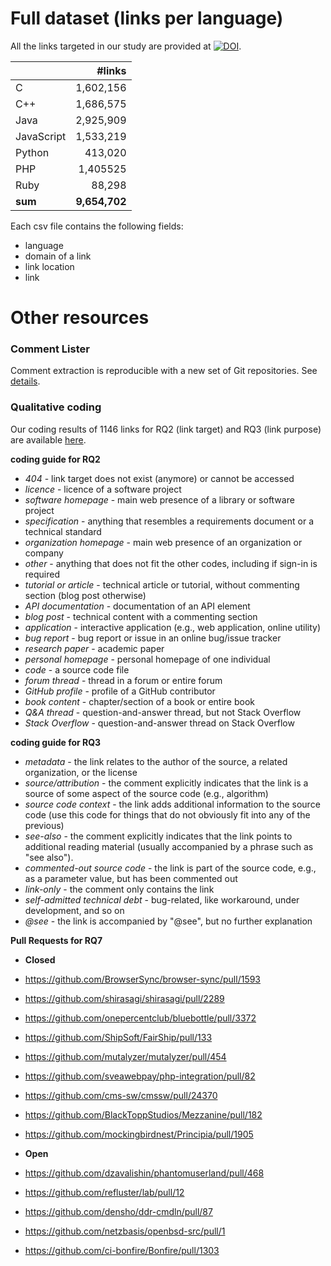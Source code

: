 # Full dataset (links per language)

All the links targeted in our study are provided at [![DOI](https://zenodo.org/badge/DOI/10.5281/zenodo.2550683.svg)](https://doi.org/10.5281/zenodo.2550683).

||**#links**|
|:---|---:|
|C|1,602,156|
|C++|1,686,575|
|Java|2,925,909|
|JavaScript|1,533,219|
|Python|413,020|
|PHP|1,405525|
|Ruby|88,298|
|**sum**|**9,654,702**|

Each csv file contains the following fields:
- language
- domain of a link
- link location
- link

# Other resources

### Comment Lister
Comment extraction is reproducible with a new set of Git repositories. See [details](https://github.com/takashi-ishio/CommentLister).

### Qualitative coding
Our coding results of 1146 links for RQ2 (link target) and RQ3 (link purpose) are available [here](https://docs.google.com/spreadsheets/d/e/2PACX-1vTQl_MtM5TsWBLbHvVqDsbGnN4KG6KRAlX1MlfMXMdTcrUtQb0eXTO3pEPj39d8ohCdFNi6Oui4cSjg/pubhtml?gid=0&single=true).

**coding guide for RQ2**
- *404* - link target does not exist (anymore) or cannot be accessed
- *licence* - licence of a software project
- *software homepage* - main web presence of a library or software project
- *specification* - anything that resembles a requirements document or a technical standard
- *organization homepage* - main web presence of an organization or company
- *other* - anything that does not fit the other codes, including if sign-in is required
- *tutorial or article* - technical article or tutorial, without commenting section (blog post otherwise)
- *API documentation* - documentation of an API element
- *blog post* - technical content with a commenting section
- *application* - interactive application (e.g., web application, online utility)
- *bug report* - bug report or issue in an online bug/issue tracker
- *research paper* - academic paper
- *personal homepage* - personal homepage of one individual
- *code* - a source code file
- *forum thread* - thread in a forum or entire forum
- *GitHub profile* - profile of a GitHub contributor
- *book content* - chapter/section of a book or entire book
- *Q\&A thread* - question-and-answer thread, but not Stack Overflow
- *Stack Overflow* - question-and-answer thread on Stack Overflow

**coding guide for RQ3**
- *metadata* - the link relates to the author of the source, a related organization, or the license
- *source/attribution* - the comment explicitly indicates that the link is a source of some aspect of the source code (e.g., algorithm)
- *source code context* - the link adds additional information to the source code (use this code for things that do not obviously fit into any of the previous)
- *see-also* - the comment explicitly indicates that the link points to additional reading material (usually accompanied by a phrase such as "see also").
- *commented-out source code* - the link is part of the source code, e.g., as a parameter value, but has been commented out
- *link-only* - the comment only contains the link
- *self-admitted technical debt* - bug-related, like workaround, under development, and so on
- *@see* - the link is accompanied by "@see", but no further explanation

**Pull Requests for RQ7**
- **Closed** 
- https://github.com/BrowserSync/browser-sync/pull/1593
- https://github.com/shirasagi/shirasagi/pull/2289
- https://github.com/onepercentclub/bluebottle/pull/3372
- https://github.com/ShipSoft/FairShip/pull/133
- https://github.com/mutalyzer/mutalyzer/pull/454
- https://github.com/sveawebpay/php-integration/pull/82
- https://github.com/cms-sw/cmssw/pull/24370
- https://github.com/BlackToppStudios/Mezzanine/pull/182
- https://github.com/mockingbirdnest/Principia/pull/1905

- **Open**  
- https://github.com/dzavalishin/phantomuserland/pull/468
- https://github.com/refluster/lab/pull/12
- https://github.com/densho/ddr-cmdln/pull/87
- https://github.com/netzbasis/openbsd-src/pull/1
- https://github.com/ci-bonfire/Bonfire/pull/1303
